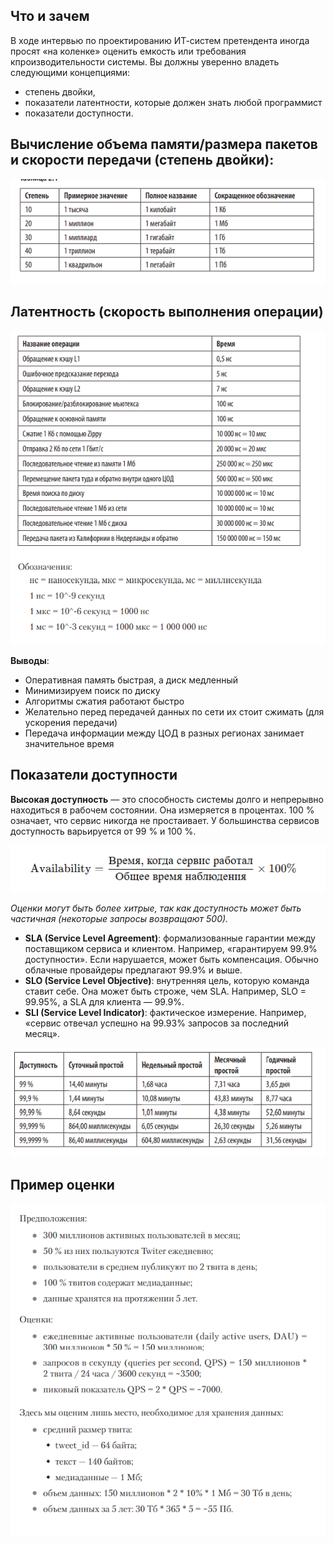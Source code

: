 ## Что и зачем
В ходе интервью по проектированию ИТ-систем претендента иногда просят «на коленке» оценить емкость или требования кпроизводительности системы.
Вы должны уверенно владеть следующими концепциями: 
- степень двойки, 
- показатели латентности, которые должен знать любой программист
- показатели доступности.

## Вычисление объема памяти/размера пакетов и скорости передачи (степень двойки):

![](assets/(Глава%202)%20Оценки/file-20250208015540471.png)

## Латентность (скорость выполнения операции)

![](assets/(Глава%202)%20Оценки/file-20250208020001146.png)

__Выводы__:
- Оперативная память быстрая, а диск медленный
- Минимизируем поиск по диску
- Алгоритмы сжатия работают быстро
- Желательно перед передачей данных по сети их стоит сжимать (для ускорения передачи)
- Передача информации между ЦОД в разных регионах занимает значительное время

## Показатели доступности
__Высокая доступность__ — это способность системы долго и непрерывно находиться в рабочем состоянии. Она измеряется в процентах. 100 % означает, что сервис никогда не простаивает. У большинства сервисов доступность варьируется от 99 % и 100 %.

![](assets/(Глава%202)%20Оценки/file-20250208020519395.png)

_Оценки могут быть более хитрые, так как доступность может быть частичная (некоторые запросы возвращают 500)._

- **SLA (Service Level Agreement)**: формализованные гарантии между поставщиком сервиса и клиентом. Например, «гарантируем 99.9% доступности». Если нарушается, может быть компенсация. Обычно облачные провайдеры предлагают 99.9% и выше.
- **SLO (Service Level Objective)**: внутренняя цель, которую команда ставит себе. Она может быть строже, чем SLA. Например, SLO = 99.95%, а SLA для клиента — 99.9%.
- **SLI (Service Level Indicator)**: фактическое измерение. Например, «сервис отвечал успешно на 99.93% запросов за последний месяц».

![](assets/(Глава%202)%20Оценки/file-20250208020923851.png)

## Пример оценки

![](assets/(Глава%202)%20Оценки/file-20250208145744265.png)